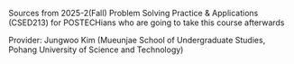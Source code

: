 Sources from 2025-2(Fall) Problem Solving Practice & Applications (CSED213) for POSTECHians who are going to take this course afterwards

Provider: Jungwoo Kim (Mueunjae School of Undergraduate Studies, Pohang University of Science and Technology)